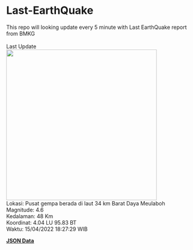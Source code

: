 # Last-EarthQuake
This repo will looking update every 5 minute with Last EarthQuake report from BMKG
<br>
<br>
Last Update
<br>
<img src="https://ews.bmkg.go.id/TEWS/data/20220415182729.mmi.jpg" width="400"/>
<br>
Lokasi: Pusat gempa berada di laut 34 km Barat Daya Meulaboh <br>
Magnitude: 4.6 <br>
Kedalaman: 48 Km <br>
Koordinat: 4.04 LU 95.83 BT <br>
Waktu: 15/04/2022 18:27:29 WIB <br>

<a href="./data/data.json">**JSON Data**</a>
